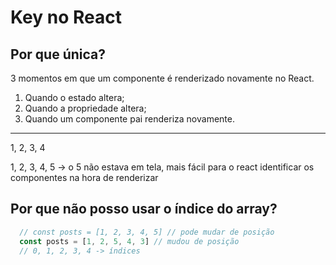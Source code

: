 # Key no React

## Por que única?

3 momentos em que um componente é renderizado novamente no React.

1. Quando o estado altera;
2. Quando a propriedade altera;
3. Quando um componente pai renderiza novamente.

-------------------------------------------------------------------------------

1, 2, 3, 4

1, 2, 3, 4, 5 -> o 5 não estava em tela, mais fácil para o react identificar os componentes na hora de renderizar

## Por que não posso usar o índice do array?

```js
  // const posts = [1, 2, 3, 4, 5] // pode mudar de posição
  const posts = [1, 2, 5, 4, 3] // mudou de posição
  // 0, 1, 2, 3, 4 -> índices
```